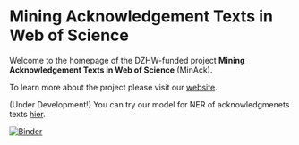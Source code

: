 # Mining Acknowledgement Texts in Web of Science
Welcome to the homepage of the DZHW-funded project **Mining Acknowledgement Texts in Web of Science** (MinAck).

To learn more about the project please visit our [website](https://kalawinka.github.io/minack/).

(Under Development!) You can try our model for NER of acknowledgmenets texts [hier](https://mybinder.org/v2/gh/kalawinka/minack/main?labpath=example_model.ipynb).

[![Binder](https://mybinder.org/badge_logo.svg)](https://mybinder.org/v2/gh/kalawinka/minack/main?labpath=example_model.ipynb)
